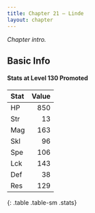 ```yaml
---
title: Chapter 21 — Linde
layout: chapter
---
```


_Chapter intro._

## Basic Info

#### Stats at Level 130 Promoted

| Stat | Value |
| :--- | ----: |
| HP   |   850 |
| Str  |    13 |
| Mag  |   163 |
| Skl  |    96 |
| Spe  |   106 |
| Lck  |   143 |
| Def  |    38 |
| Res  |   129 |
{: .table .table-sm .stats}
